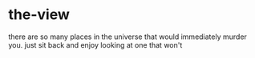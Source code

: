 # the-view

there are so many places in the universe that would immediately murder you.
just sit back and enjoy looking at one that won't

<!-- I spent "a long time" with the perspective that I've given here. And for the vast majority of it, it made me impossibly depressed. I would look around at my physical situation in spacetime and I would be demoralized by my capabilities in that moment relative to how strong and capable I wanted to be.
- A lot of things made a lot of changes in my past and I can't hope to list them here. -->